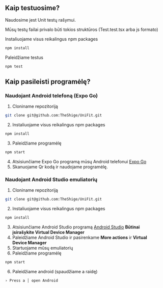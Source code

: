 ## Kaip testuosime?
Naudosime jest Unit testų rašymui.

Mūsų testų failai privalo būti tokios struktūros
(Test.test.tsx arba js formato)

Instaliuojame visus reikalingus npm packages
```bash
npm install
```

Paleidžiame testus
```bash
npm test
```






## Kaip pasileisti programėlę?

### **Naudojant Android telefoną (Expo Go)**
1. Cloniname repozitoriją
```bash
git clone git@github.com:TheShige/UniFit.git
```
2. Instaliuojame visus reikalingus npm packages
```bash
npm install
```
3. Paleidžiame programėlę
```bash
npm start
```
4. Atsisiunčiame Expo Go programą mūsų Android telefonui [Expo Go](https://play.google.com/store/apps/details?id=host.exp.exponent&hl=en&gl=US)
5. Skanuojame Qr kodą ir naudojame programėlę.


### **Naudojant Android Studio emuliatorių**
1. Cloniname repozitoriją
```bash
git clone git@github.com:TheShige/UniFit.git
```
2. Instaliuojame visus reikalingus npm packages
```bash
npm install
```
3. Atsisiunčiame Android Studio programą [Android Studio](https://developer.android.com/studio)
**Būtinai įsirašykite Virtual Device Manager**
4. Paleidžiame Android Studio ir pasirenkame **More actions** ir **Virtual Device Manager**
5. Startuojame mūsų emuliatorių
6. Paleidžiame programėlę
```bash
npm start
```
6. Paleidžiame android (spaudžiame a raidę)
```bash
› Press a │ open Android
```
